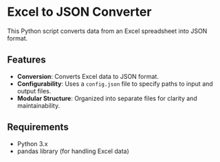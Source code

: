 
# Excel to JSON Converter

This Python script converts data from an Excel spreadsheet into JSON format.

## Features

- **Conversion**: Converts Excel data to JSON format.
- **Configurability**: Uses a `config.json` file to specify paths to input and output files.
- **Modular Structure**: Organized into separate files for clarity and maintainability.

## Requirements

- Python 3.x
- pandas library (for handling Excel data)
  
